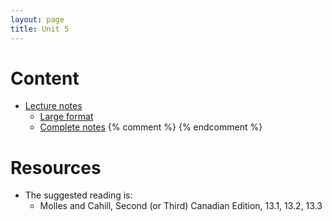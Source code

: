 ```yaml
---
layout: page
title: Unit 5
---
```


# Content

* [Lecture notes](/materials/competition.handouts.pdf)
    * [Large format](/materials/competition.large.pdf)
    * [Complete notes](/materials/competition.complete.pdf)
{% comment %} 
{% endcomment %} 

# Resources

* The suggested reading is:
  * Molles and Cahill, Second (or Third) Canadian Edition, 13.1, 13.2, 13.3



